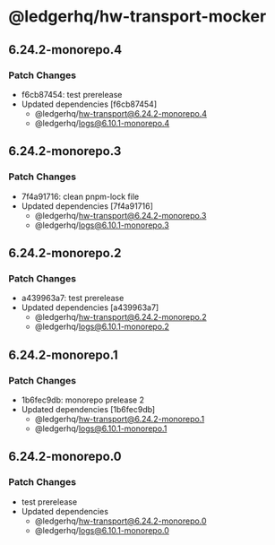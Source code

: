 # @ledgerhq/hw-transport-mocker

## 6.24.2-monorepo.4

### Patch Changes

- f6cb87454: test prerelease
- Updated dependencies [f6cb87454]
  - @ledgerhq/hw-transport@6.24.2-monorepo.4
  - @ledgerhq/logs@6.10.1-monorepo.4

## 6.24.2-monorepo.3

### Patch Changes

- 7f4a91716: clean pnpm-lock file
- Updated dependencies [7f4a91716]
  - @ledgerhq/hw-transport@6.24.2-monorepo.3
  - @ledgerhq/logs@6.10.1-monorepo.3

## 6.24.2-monorepo.2

### Patch Changes

- a439963a7: test prerelease
- Updated dependencies [a439963a7]
  - @ledgerhq/hw-transport@6.24.2-monorepo.2
  - @ledgerhq/logs@6.10.1-monorepo.2

## 6.24.2-monorepo.1

### Patch Changes

- 1b6fec9db: monorepo prelease 2
- Updated dependencies [1b6fec9db]
  - @ledgerhq/hw-transport@6.24.2-monorepo.1
  - @ledgerhq/logs@6.10.1-monorepo.1

## 6.24.2-monorepo.0

### Patch Changes

- test prerelease
- Updated dependencies
  - @ledgerhq/hw-transport@6.24.2-monorepo.0
  - @ledgerhq/logs@6.10.1-monorepo.0
